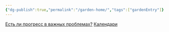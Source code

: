 ```yaml
---
{"dg-publish":true,"permalink":"/garden-home/","tags":["gardenEntry"]}
---
```


[Есть ли прогресс в важных проблемах?](https://helpau-dg.vercel.app/est-li-progress-v-vazhnyh-problemah/)
[Календари](https://helpau-dg.vercel.app/kalendari/)